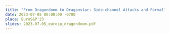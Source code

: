 ```yaml
---
title: "From Dragondoom to Dragonstar: Side-channel Attacks and Formally Verified Implementation of WPA3 Dragonfly Handshake"
date: 2023-07-05 00:00:00 -0700
place: EuroS&P'23
slides: 2023.07.05_eurosp_dragondoom.pdf
---
```

